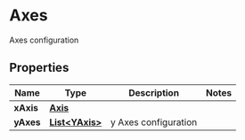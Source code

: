 

# Axes

Axes configuration

## Properties

| Name | Type | Description | Notes |
|------------ | ------------- | ------------- | -------------|
|**xAxis** | [**Axis**](Axis.md) |  |  |
|**yAxes** | [**List&lt;YAxis&gt;**](YAxis.md) | y Axes configuration |  |




